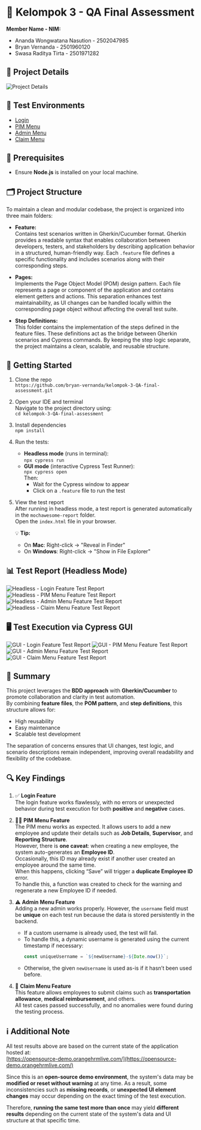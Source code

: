 # 💼 Kelompok 3 - QA Final Assessment

**Member Name - NIM:**
- Ananda Wongwatana Nasution - 2502047985
- Bryan Vernanda - 2501960120
- Swasa Raditya Tirta - 2501971282

## 📘 Project Details
![Project Details](https://drive.google.com/uc?export=view&id=1r9VDhVRaT67op5a7ul6cGwmdo7ljkO0h)

## 🧪 Test Environments

- [Login](https://opensource-demo.orangehrmlive.com/)
- [PIM Menu](https://opensource-demo.orangehrmlive.com/web/index.php/pim/viewEmployeeList)
- [Admin Menu](https://opensource-demo.orangehrmlive.com/web/index.php/admin/viewSystemUsers)
- [Claim Menu](https://opensource-demo.orangehrmlive.com/web/index.php/claim/viewAssignClaim)

## 🔗 Prerequisites

- Ensure **Node.js** is installed on your local machine.

## 🗂️ Project Structure

To maintain a clean and modular codebase, the project is organized into three main folders:

- **Feature:**  
  Contains test scenarios written in Gherkin/Cucumber format. Gherkin provides a readable syntax that enables collaboration between developers, testers, and stakeholders by describing application behavior in a structured, human-friendly way. Each `.feature` file defines a specific functionality and includes scenarios along with their corresponding steps.

- **Pages:**  
  Implements the Page Object Model (POM) design pattern. Each file represents a page or component of the application and contains element getters and actions. This separation enhances test maintainability, as UI changes can be handled locally within the corresponding page object without affecting the overall test suite.

- **Step Definitions:**  
  This folder contains the implementation of the steps defined in the feature files. These definitions act as the bridge between Gherkin scenarios and Cypress commands. By keeping the step logic separate, the project maintains a clean, scalable, and reusable structure.

## 🚀 Getting Started

1. Clone the repo  
   `https://github.com/bryan-vernanda/kelompok-3-QA-final-assessment.git`

2. Open your IDE and terminal  
   Navigate to the project directory using:  
   `cd kelompok-3-QA-final-assessment`
   
3. Install dependencies  
   `npm install`

4. Run the tests:
   - **Headless mode** (runs in terminal):  
     `npx cypress run`
   - **GUI mode** (interactive Cypress Test Runner):  
     `npx cypress open`  
     Then:
     - Wait for the Cypress window to appear  
     - Click on a `.feature` file to run the test

5. View the test report  
   After running in headless mode, a test report is generated automatically in the `mochawesome-report` folder.  
   Open the `index.html` file in your browser.

   💡 **Tip:**  
   - On **Mac**: Right-click → "Reveal in Finder"  
   - On **Windows**: Right-click → "Show in File Explorer"

## 📊 Test Report (Headless Mode)
![Headless - Login Feature Test Report](https://drive.google.com/uc?export=view&id=1yRx0oSeMrXqFmGwYtrtoRXAK0iupcpmd)
![Headless - PIM Menu Feature Test Report](https://drive.google.com/uc?export=view&id=1AIjA4iVn8g91--7j5zLrYXPvOEz8SRbW)
![Headless - Admin Menu Feature Test Report](https://drive.google.com/uc?export=view&id=1mb-jYGSGAVwoXfcCbVDRQcrL7zpwKX2r)
![Headless - Claim Menu Feature Test Report](https://drive.google.com/uc?export=view&id=1_it11r5c-V5zLwry1YoaNXF3YeNFHHqE)

## 🖥️ Test Execution via Cypress GUI
![GUI - Login Feature Test Report](https://drive.google.com/uc?export=view&id=1XwWe1zi54Lai2NghpTIPiSaddONXc7Lm)
![GUI - PIM Menu Feature Test Report](https://drive.google.com/uc?export=view&id=1v3lgaDa0wH7CjGkFeHbSKGxvh_dNG1Rd)
![GUI - Admin Menu Feature Test Report](https://drive.google.com/uc?export=view&id=1-0PyBiEIbtjNEkiCEgHXmy7VpSayekzy)
![GUI - Claim Menu Feature Test Report](https://drive.google.com/uc?export=view&id=1c5Uicju_BymaYbjJ0NVeBys8UH1i7paz)

## 🧩 Summary

This project leverages the **BDD approach** with **Gherkin/Cucumber** to promote collaboration and clarity in test automation.  
By combining **feature files**, the **POM pattern**, and **step definitions**, this structure allows for:

- High reusability
- Easy maintenance
- Scalable test development

The separation of concerns ensures that UI changes, test logic, and scenario descriptions remain independent, improving overall readability and flexibility of the codebase.

## 🔍 Key Findings

1. ✅ **Login Feature**  
   The login feature works flawlessly, with no errors or unexpected behavior during test execution for both **positive** and **negative** cases.

2. 🧑‍💼 **PIM Menu Feature**  
   The PIM menu works as expected. It allows users to add a new employee and update their details such as **Job Details**, **Supervisor**, and **Reporting Structure**.  
   However, there is **one caveat**: when creating a new employee, the system auto-generates an **Employee ID**.  
   Occasionally, this ID may already exist if another user created an employee around the same time.  
   When this happens, clicking “Save” will trigger a **duplicate Employee ID** error.  
   To handle this, a function was created to check for the warning and regenerate a new Employee ID if needed.

3. ⚠️ **Admin Menu Feature**  
   Adding a new admin works properly. However, the `username` field must be **unique** on each test run because the data is stored persistently in the backend.  
   - If a custom username is already used, the test will fail.  
   - To handle this, a dynamic username is generated using the current timestamp if necessary:  
     ```js
     const uniqueUsername = `${newUsername}-${Date.now()}`;
     ```
   - Otherwise, the given `newUsername` is used as-is if it hasn’t been used before.

4. 🧾 **Claim Menu Feature**  
   This feature allows employees to submit claims such as **transportation allowance**, **medical reimbursement**, and others.  
   All test cases passed successfully, and no anomalies were found during the testing process.


## ℹ️ Additional Note

All test results above are based on the current state of the application hosted at:  
[https://opensource-demo.orangehrmlive.com/](https://opensource-demo.orangehrmlive.com/)  

Since this is an **open-source demo environment**, the system's data may be **modified or reset without warning** at any time. As a result, some inconsistencies such as **missing records**, or **unexpected UI element changes** may occur depending on the exact timing of the test execution.

Therefore, **running the same test more than once** may yield **different results** depending on the current state of the system's data and UI structure at that specific time.
